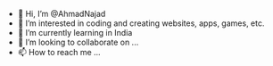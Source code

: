 - 👋 Hi, I’m @AhmadNajad
- 👀 I’m interested in coding and creating websites, apps, games, etc.
- 🌱 I’m currently learning in India
- 💞️ I’m looking to collaborate on ...
- 📫 How to reach me ...

<!---
AhmadNajad/AhmadNajad is a ✨ special ✨ repository because its `README.md` (this file) appears on your GitHub profile.
You can click the Preview link to take a look at your changes.
--->
